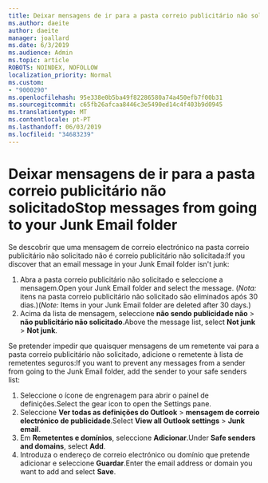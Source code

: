 ```yaml
---
title: Deixar mensagens de ir para a pasta correio publicitário não solicitado do Outlook na web
ms.author: daeite
author: daeite
manager: joallard
ms.date: 6/3/2019
ms.audience: Admin
ms.topic: article
ROBOTS: NOINDEX, NOFOLLOW
localization_priority: Normal
ms.custom:
- "9000290"
ms.openlocfilehash: 95e338e0b5ba49f82286580a74a450efb7f00b31
ms.sourcegitcommit: c65fb26afcaa8446c3e5490ed14c4f403b9d0945
ms.translationtype: MT
ms.contentlocale: pt-PT
ms.lasthandoff: 06/03/2019
ms.locfileid: "34683239"
---
```

# <a name="stop-messages-from-going-to-your-junk-email-folder"></a><span data-ttu-id="a8563-102">Deixar mensagens de ir para a pasta correio publicitário não solicitado</span><span class="sxs-lookup"><span data-stu-id="a8563-102">Stop messages from going to your Junk Email folder</span></span>

<span data-ttu-id="a8563-103">Se descobrir que uma mensagem de correio electrónico na pasta correio publicitário não solicitado não é correio publicitário não solicitada:</span><span class="sxs-lookup"><span data-stu-id="a8563-103">If you discover that an email message in your Junk Email folder isn't junk:</span></span>

1. <span data-ttu-id="a8563-104">Abra a pasta correio publicitário não solicitado e seleccione a mensagem.</span><span class="sxs-lookup"><span data-stu-id="a8563-104">Open your Junk Email folder and select the message.</span></span> <span data-ttu-id="a8563-105">(*Nota:* itens na pasta correio publicitário não solicitado são eliminados após 30 dias.)</span><span class="sxs-lookup"><span data-stu-id="a8563-105">(*Note:* Items in your Junk Email folder are deleted after 30 days.)</span></span>
1. <span data-ttu-id="a8563-106">Acima da lista de mensagem, seleccione **não sendo publicidade não** > **não publicitário não solicitado**.</span><span class="sxs-lookup"><span data-stu-id="a8563-106">Above the message list, select **Not junk** > **Not junk**.</span></span>

<span data-ttu-id="a8563-107">Se pretender impedir que quaisquer mensagens de um remetente vai para a pasta correio publicitário não solicitado, adicione o remetente à lista de remetentes seguros:</span><span class="sxs-lookup"><span data-stu-id="a8563-107">If you want to prevent any messages from a sender from going to the Junk Email folder, add the sender to your safe senders list:</span></span>

1. <span data-ttu-id="a8563-108">Seleccione o ícone de engrenagem para abrir o painel de definições.</span><span class="sxs-lookup"><span data-stu-id="a8563-108">Select the gear icon to open the Settings pane.</span></span>
1. <span data-ttu-id="a8563-109">Seleccione **Ver todas as definições do Outlook** > **mensagem de correio electrónico de publicidade**.</span><span class="sxs-lookup"><span data-stu-id="a8563-109">Select **View all Outlook settings** > **Junk email**.</span></span>
1. <span data-ttu-id="a8563-110">Em **Remetentes e domínios**, seleccione **Adicionar**.</span><span class="sxs-lookup"><span data-stu-id="a8563-110">Under **Safe senders and domains**, select **Add**.</span></span>
1. <span data-ttu-id="a8563-111">Introduza o endereço de correio electrónico ou domínio que pretende adicionar e seleccione **Guardar**.</span><span class="sxs-lookup"><span data-stu-id="a8563-111">Enter the email address or domain you want to add and select **Save**.</span></span>